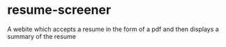 # resume-screener
A webite which accepts a resume in the form of a pdf and then displays a summary of the resume
